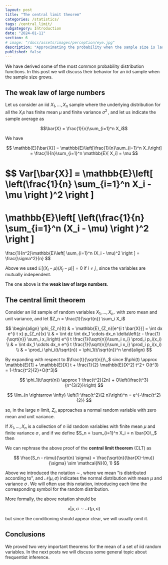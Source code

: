 ```yaml
---
layout: post
title: "The central limit theorem"
categories: /statistics/
tags: /central_limit/
subgategory: Introduction
date: "2024-01-11"
section: 6
# image: "/docs/assets/images/perception/eye.jpg"
description: "Approximating the probability when the sample size is large"
published: false
---
```


We have derived some of the most common probability
distribution functions.
In this post we will discuss their behavior for an iid sample
when the sample size grows.

## The weak law of large numbers

Let us consider an iid $X_1,\dots,X_n$ sample where the underlying distribution
for all the $X_i$s has finite mean $\mu$ and finite variance $\sigma^2\,,$
and let us indicate the sample average as

$$\bar{X} = \frac{1}{n}\sum_{i=1}^n X_i$$

We have

$$
\mathbb{E}[\bar{X}]  =
\mathbb{E}\left[\frac{1}{n}\sum_{i=1}^n X_i\right]  =
 \frac{1}{n}\sum_{i=1}^n \mathbb{E}[ X_i]  = \mu
$$


$$
Var[\bar{X}] =
\mathbb{E}\left[ \left(\frac{1}{n} \sum_{i=1}^n X_i - \mu \right )^2 \right ]
=
\mathbb{E}\left[ \left(\frac{1}{n} \sum_{i=1}^n (X_i - \mu) \right )^2 \right ]
=
\frac{1}{n^2}\mathbb{E}\left[ \sum_{i=1}^n (X_i - \mu)^2  \right ] = \frac{\sigma^2}{n}
$$

Above we used $\mathbb{E}[(X_i-\mu)(X_j-\mu)] = 0$ if $i\neq j\,,$ since
the variables are mutually independent.

The one above is the **weak law of large numbers**.

## The central limit theorem

Consider an iid sample of random variables $X_1,\dots,X_n\,.$
with zero mean and unit variance, and let $Z_n = \frac{1}{\sqrt{n}} \sum_i X_i$

$$
\begin{align}
\phi_{Z_n}(t) & = \mathbb{E}_{Z_n}[e^{i t \bar{X}}] = \int dx e^{i t x} p_{Z_n}(x)  \\
&
= \int dz \int dx_1 \cdots dx_n \delta\left(z - \frac{1}{\sqrt{n}} \sum_i x_i\right) e^{i t \frac{1}{\sqrt{n}}\sum_i x_i} \prod_i p_i(x_i) \\
&
=  \int dx_1 \cdots dx_n e^{i t \frac{1}{\sqrt{n}}\sum_i x_i} \prod_i p_i(x_i) \\
&
= \prod_i \phi_i(t/\sqrt{n}) = \phi_1(t/\sqrt{n})^n
\end{align}
$$

By expanding with respect to $\frac{t}{\sqrt{n}}\,,$
since $\phi(t) \approx \mathbb{E}[1] + \mathbb{E}[X] t + \frac{1}{2} \mathbb{E}[X^2] t^2+ O(t^3) = 1-\frac{t^2}{2}+O(t^3)$

$$
\phi_1(t/\sqrt{n}) \approx 1-\frac{t^2}{2n} + O\left(\frac{t^3}{n^{3/2}}\right)
$$

$$
\lim_{n \rightarrow \infty} \left(1-\frac{t^2}{2 n}\right)^n = e^{-\frac{t^2}{2}}
$$

so, in the large $n$ limit, $Z_n$ approaches a normal random variable with zero mean and unit variance.

If $X_1,\dots,X_n$ is a collection of $n$ iid random variables with finite mean $\mu$ and finite variance $\sigma\,,$
and if we define $S_n = \sum_{i=1}^n X_i = n \bar{X}\,,$ then

We can rephrase the above proof of the **central limit theorem** (CLT) as

$$
\frac{S_n - n\mu}{\sqrt{n} \sigma} = \frac{\sqrt{n}(\bar{X}-\mu)}{\sigma} \sim \mathcal{N}(0, 1)
$$

Above we introduced the notation $\sim\,,$ where we mean "is distributed according to", and $\mathcal{N}(\mu, \sigma)$
indicates the normal distribution with mean $\mu$ and variance $\sigma\,.$
We will often use this notation, introducing each time the corresponding symbol for the random distribution.

More formally, the above notation should be

$$
x | \mu, \sigma \sim \mathcal{N}(\mu, \sigma)
$$

but since the conditioning should appear clear, we will usually omit it.

## Conclusions

We proved two very important theorems for the mean of a set of iid random variables.
In the next posts we will discuss some general topic about frequentist inference.
